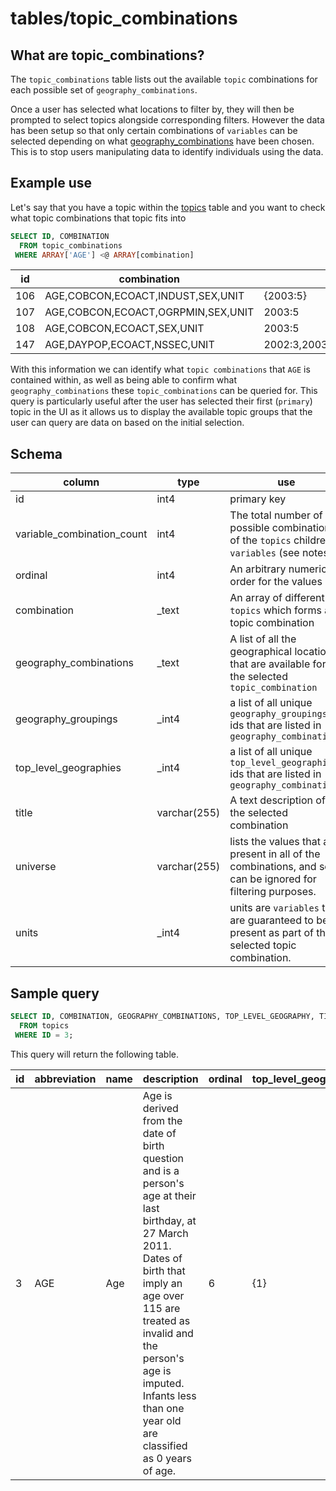 # tables/topic_combinations

## What are topic_combinations?
The `topic_combinations` table lists out the available `topic` combinations for each possible set of `geography_combinations`.

Once a user has selected what locations to filter by, they will then be prompted to select topics alongside corresponding filters. However the data has been setup so that only certain combinations of `variables` can be selected depending on what [geography_combinations](geography_combinations.md)  have been chosen. This is to stop users manipulating data to identify individuals using the data.

## Example use
Let's say that you have a topic within the [topics](topics.md) table and you want to check what topic combinations that topic fits into

```sql
SELECT ID, COMBINATION
  FROM topic_combinations
 WHERE ARRAY['AGE'] <@ ARRAY[combination]
```

|id|combination|geography_combinations|
|-|-|-|
|106|AGE,COBCON,ECOACT,INDUST,SEX,UNIT|{2003:5}|
|107|AGE,COBCON,ECOACT,OGRPMIN,SEX,UNIT|2003:5|
|108|AGE,COBCON,ECOACT,SEX,UNIT|2003:5|
|147|AGE,DAYPOP,ECOACT,NSSEC,UNIT|2002:3,2003:4,2003:5,2003:7,2004:4,2005:4,2006:4,2006:5,2006:7,2007:5,2008:4,2008:7,2009:5,2011:4,2013:4,2013:7|

With this information we can identify what `topic combinations` that `AGE` is contained within, as well as being able to confirm what `geography_combinations` these `topic_combinations` can be queried for.
This query is particularly useful after the user has selected their first (`primary`) topic in the UI as it allows us to display the available topic groups that the user can query are data on based on the initial selection.

## Schema

|column|type|use|
|-|-|-|
|id|int4|primary key|
|variable_combination_count|int4|The total number of possible combinations of the `topics` children `variables` (see notes)|
|ordinal|int4|An arbitrary numerical order for the values|
|combination|_text|An array of different `topics` which forms a topic combination|
|geography_combinations|_text|A list of all the geographical locations that are available for the selected `topic_combination`|
|geography_groupings|_int4|a list of all unique `geography_groupings` ids that are listed in `geography_combinations`|
|top_level_geographies|_int4|a list of all unique `top_level_geographies` ids that are listed in `geography_combinations`|
|title|varchar(255)|A text description of the selected combination|
|universe|varchar(255)|lists the values that are present in all of the combinations, and so can be ignored for filtering purposes.|
|units|_int4|units are `variables` that are guaranteed to be present as part of the selected topic combination.|


## Sample query

```sql
SELECT ID, COMBINATION, GEOGRAPHY_COMBINATIONS, TOP_LEVEL_GEOGRAPHY, TITLE 
  FROM topics 
 WHERE ID = 3;
```

This query will return the following table.

|id|abbreviation|name|description|ordinal|top_level_geography|
|-|-|-|-|-|-|
|3|AGE|Age|Age is derived from the date of birth question and is a person's age at their last birthday, at 27 March 2011. Dates of birth that imply an age over 115 are treated as invalid and the person's age is imputed. Infants less than one year old are classified as 0 years of age.|6|{1}|

